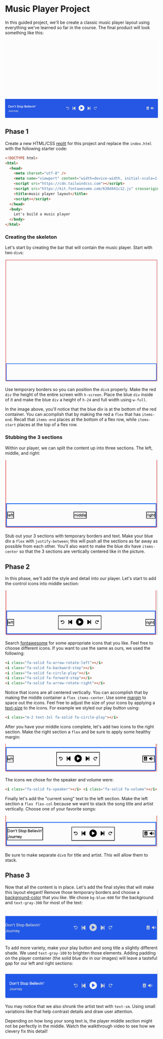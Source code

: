 # Music Player Project

In this guided project, we'll be create a classic music player layout using everything we've learned
so far in the course. The final product will look something like this:

![complete](images/complete.png)

## Phase 1

Create a new HTML/CSS [replit](https://replit.com/~) for this project and replace the `index.html`
with the following starter code:

```html
<!DOCTYPE html>
<html>
  <head>
    <meta charset="utf-8" />
    <meta name="viewport" content="width=device-width, initial-scale=1.0" />
    <script src="https://cdn.tailwindcss.com"></script>
    <script src="https://kit.fontawesome.com/638d441c12.js" crossorigin="anonymous"></script>
    <title>music player layout</title>
    <script></script>
  </head>
  <body>
    Let's build a music player
  </body>
</html>
```

### Creating the skeleton

Let's start by creating the bar that will contain the music player. Start with two `div`s:

![phase_1_1](images/phase_1_1.png)

Use temporary borders so you can position the `div`s properly. Make the red `div` the height of the
entire screen with `h-screen`. Place the blue `div` inside of it and make the blue `div` a height of
`h-24` and full width using `w-full`.

In the image above, you'll notice that the blue div is at the bottom of the red container. You can
acomplish that by making the red a `flex` that has `items-end`. Recall that `items-end` places at
the bottom of a flex row, while `items-start` places at the top of a flex row.

### Stubbing the 3 sections

Within our player, we can split the content up into three sections. The left, middle, and right:

![phase_1_2](images/phase_1_2.png)

Stub out your 3 sections with temporary borders and text. Make your blue div a `flex` with
`justify-between`; this will push all the sections as far away as possible from each other. You'll
also want to make the blue div have `items-center` so that the 3 sections are vertically centered
like in the picture.

## Phase 2

In this phase, we'll add the style and detail into our player. Let's start to add the control icons
into middle section:

![phase_2_1](images/phase_2_1.png)

Search [fontawesome](https://fontawesome.com/search?q=play&s=solid%2Cbrands) for some appropriate
icons that you like. Feel free to choose different icons. If you want to use the same as ours, we
used the following:

```html
<i class="fa-solid fa-arrow-rotate-left"></i>
<i class="fa-solid fa-backward-step"></i>
<i class="fa-solid fa-circle-play"></i>
<i class="fa-solid fa-forward-step"></i>
<i class="fa-solid fa-arrow-rotate-right"></i>
```

Notice that icons are all centered vertically. You can accomplish that by making the middle
container a `flex items-center`. Use some [margin](https://tailwindcss.com/docs/margin) to space out
the icons. Feel free to adjust the size of your icons by applying a
[text-size](https://tailwindcss.com/docs/font-size#setting-the-font-size) to the icons. For example
we styled our play button using:

```html
<i class="m-2 text-3xl fa-solid fa-circle-play"></i>
```

After you have your middle icons complete, let's add two icons to the right section. Make the right
section a `flex` and be sure to apply some healthy margin:

![phase_2_2](images/phase_2_2.png)

The icons we chose for the speaker and volume were:

```html
<i class="fa-solid fa-speaker"></i> <i class="fa-solid fa-volume"></i>
```

Finally let's add the "current song" text to the left section. Make the left section a
`flex flex-col` because we want to stack the song title and artist vertically. Choose one of your
favorite songs:

![phase_2_3](images/phase_2_3.png)

Be sure to make separate `div`s for title and artist. This will allow them to stack.

## Phase 3

Now that all the content is in place. Let's add the final styles that will make this layout elegant!
Remove those temporary borders and choose a
[background-color](https://tailwindcss.com/docs/background-color) that you like. We chose
`bg-blue-600` for the background and `text-gray-300` for most of the text:

![phase_3_1](images/phase_3_1.png)

To add more variety, make your play button and song title a slightly different shade. We used
`text-gray-100` to brighten those elements. Adding padding on the player container (the solid blue
div in our images) will leave a tasteful gap for our left and right sections:

![phase_3_2](images/phase_3_2.png)

You may notice that we also shrunk the artist text with `text-sm`. Using small variations like that
help contrast details and draw user attention.

Depending on how long your song text is, the player middle section might not be perfectly in the
middle. Watch the walkthrough video to see how we clevery fix this detail!
